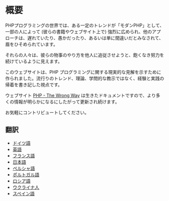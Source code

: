 # 概要 #

PHPプログラミングの世界では、ある一定のトレンドが「モダンPHP」として、一部の人によって (彼らの書籍やウェブサイト上で) 強烈に広められ、他のアプローチは、遅れていたり、愚かだったり、あるいは単に間違いだとみなされて、眉をひそめられています。

それらの人々は、彼らの物事のやり方を他人に追従させようと、飽くなき努力を続けているように見えます。

このウェブサイトは、PHP プログラミングに関する現実的な見解を示すために作られました。流行りのトレンド、理論、学問的な教示ではなく、経験と実践の帰着を書き記した視点です。

ウェブサイト [PHP - The Wrong Way](http://www.phpthewrongway.com/) は生きたドキュメントですので、より多くの情報が明らかになるにしたがって更新され続けます。

お気軽にコントリビュートしてください。

## 翻訳 ##

* [ドイツ語](http://www.phpthewrongway.com/da/)
* [英語](http://www.phpthewrongway.com/)
* [フランス語](http://www.phpthewrongway.com/fr/)
* [日本語](http://www.phpthewrongway.com/ja/)
* [ペルシャ語](http://www.phpthewrongway.com/fa/)
* [ポルトガル語](http://www.phpthewrongway.com/pt_br/)
* [ロシア語](http://www.phpthewrongway.com/ru/)
* [ウクライナ人](http://www.phpthewrongway.com/uk/)
* [スペイン語](http://www.phpthewrongway.com/es/)
<!-- todo: add French, Japanese and Turkish -->
